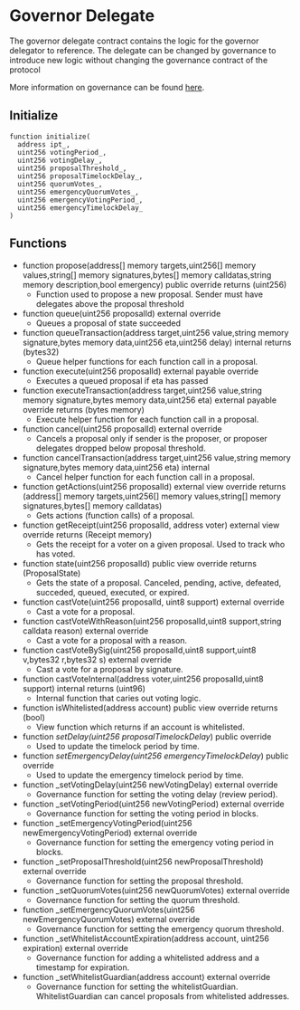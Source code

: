 # Governor Delegate
The governor delegate contract contains the logic for the governor delegator to reference. The delegate can be changed by governance to introduce new logic without changing the governance contract of the protocol 

More information on governance can be found [here](../../../concepts/Governance/Overview).


## Initialize
  ```
function initialize(
    address ipt_,
    uint256 votingPeriod_,
    uint256 votingDelay_,
    uint256 proposalThreshold_,
    uint256 proposalTimelockDelay_,
    uint256 quorumVotes_,
    uint256 emergencyQuorumVotes_,
    uint256 emergencyVotingPeriod_,
    uint256 emergencyTimelockDelay_
  )

```

## Functions
* function propose(address[] memory targets,uint256[] memory values,string[] memory signatures,bytes[] memory calldatas,string memory description,bool emergency) public override returns (uint256)
    * Function used to propose a new proposal. Sender must have delegates above the proposal threshold
* function queue(uint256 proposalId) external override 
    * Queues a proposal of state succeeded
* function queueTransaction(address target,uint256 value,string memory signature,bytes memory data,uint256 eta,uint256 delay) internal returns (bytes32)
    * Queue helper functions for each function call in a proposal.
* function execute(uint256 proposalId) external payable override
    * Executes a queued proposal if eta has passed
* function executeTransaction(address target,uint256 value,string memory signature,bytes memory data,uint256 eta) external payable override returns (bytes memory)
    * Execute helper function for each function call in a proposal. 
* function cancel(uint256 proposalId) external override
    * Cancels a proposal only if sender is the proposer, or proposer delegates dropped below proposal threshold.
* function cancelTransaction(address target,uint256 value,string memory signature,bytes memory data,uint256 eta) internal
    * Cancel helper function for each function call in a proposal.
* function getActions(uint256 proposalId) external view override returns (address[] memory targets,uint256[] memory values,string[] memory signatures,bytes[] memory calldatas)
    * Gets actions (function calls) of a proposal.
* function getReceipt(uint256 proposalId, address voter) external view override returns (Receipt memory)
    * Gets the receipt for a voter on a given proposal. Used to track who has  voted. 
* function state(uint256 proposalId) public view override returns (ProposalState)
    * Gets the state of a proposal. Canceled, pending, active, defeated, succeded, queued, executed, or expired.
* function castVote(uint256 proposalId, uint8 support) external override 
    * Cast a vote for a proposal.
* function castVoteWithReason(uint256 proposalId,uint8 support,string calldata reason) external override
    * Cast a vote for a proposal with a reason.
* function castVoteBySig(uint256 proposalId,uint8 support,uint8 v,bytes32 r,bytes32 s) external override 
    * Cast a vote for a proposal by signature.
* function castVoteInternal(address voter,uint256 proposalId,uint8 support) internal returns (uint96)
    * Internal function that caries out voting logic.
* function isWhitelisted(address account) public view override returns (bool)
    * View function which returns if an account is whitelisted.
* function _setDelay(uint256 proposalTimelockDelay_) public override
    * Used to update the timelock period by time.
* function _setEmergencyDelay(uint256 emergencyTimelockDelay_) public override
    * Used to update the emergency timelock period by time. 
* function _setVotingDelay(uint256 newVotingDelay) external override
    * Governance function for setting the voting delay (review period).
* function _setVotingPeriod(uint256 newVotingPeriod) external override
    * Governance function for setting the voting period in blocks.
* function _setEmergencyVotingPeriod(uint256 newEmergencyVotingPeriod) external override
    * Governance function for setting the emergency voting period in blocks.
* function _setProposalThreshold(uint256 newProposalThreshold) external override
    * Governance function for setting the proposal threshold.
* function _setQuorumVotes(uint256 newQuorumVotes) external override
    * Governance function for setting the quorum threshold.
* function _setEmergencyQuorumVotes(uint256 newEmergencyQuorumVotes) external override
    * Governance function for setting the emergency quorum threshold.
* function _setWhitelistAccountExpiration(address account, uint256 expiration) external override
    *  Governance function for adding a whitelisted address and a timestamp for expiration.
* function _setWhitelistGuardian(address account) external override
    * Governance function for setting the whitelistGuardian. WhitelistGuardian can cancel proposals from whitelisted addresses.
